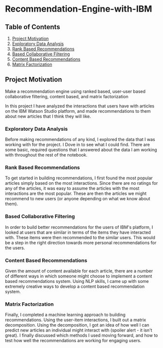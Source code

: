 # Recommendation-Engine-with-IBM

## Table of Contents
1. [Project Motivation](#ProjectMotivation)
2. [Exploratory Data Analysis](#ExploratoryDataAnalysis)
3. [Rank Based Recommendations](#RankBasedRecommendations)
4. [Based Collaborative Filtering](#BasedCollaborativeFiltering)
5. [Content Based Recommendations](#ContentBasedRecommendations)
6. [Matrix Factorization](#MatrixFactorization)

## Project Motivation <a name="ProjectMotivation"></a>

Make a recommendation engine using ranked based, user-user based collaborative filtering, content based, and matrix factorization

In this project I have analyzed the interactions that users have with articles on the IBM Watson Studio platform, and made recommendations to them about new articles that I think they will like.


### Exploratory Data Analysis <a name="ExploratoryDataAnalysis"></a>

Before making recommendations of any kind, I explored the data that I was working with for the project. 
I Dove in to see what I could find. 
There are some basic, required questions that I answered about the data I am working with throughout the rest of the notebook.

### Rank Based Recommendations <a name="RankBasedRecommendations"></a>

To get started in building recommendations, 
I first found the most popular articles simply based on the most interactions. Since there are no ratings for any of the articles,
it was easy to assume the articles with the most interactions are the most popular.
These are then the articles we might recommend to new users (or anyone depending on what we know about them).

### Based Collaborative Filtering <a name="BasedCollaborativeFiltering"></a>

In order to build better recommendations for the users of IBM's platform, 
I looked at users that are similar in terms of the items they have interacted with. 
These items were then recommended to the similar users. 
This would be a step in the right direction towards more personal recommendations for the users.

### Content Based Recommendations<a name="ContentBasedRecommendations"></a>

Given the amount of content available for each article, 
there are a number of different ways in which someone might choose to implement a content based recommendations system.
Using NLP skills,
I came up with some extremely creative ways to develop a content based recommendation system.

### Matrix Factorization<a name="MatrixFactorization"></a>

Finally, I completed a machine learning approach to building recommendations. Using the user-item interactions,
I built out a matrix decomposition. Using the decomposition,
I got an idea of how well I can predict new articles an individual might interact with (spoiler alert - it isn't great).
 I finally discussed which methods I used moving forward, and how to test how well the recommendations are working for engaging users.